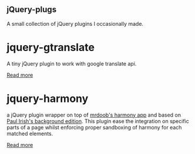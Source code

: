 jQuery-plugs
------------

A small collection of jQuery plugins I occasionally made.

# jquery-gtranslate
A tiny jQuery plugin to work with google translate api.

<a class="js-slide-to" href="//github.com/mklabs/jquery-plugs/tree/master/jquery-gtranslate">Read more</a>

# jquery-harmony
a jQuery plugin wrapper on top of [mrdoob's harmony app](http://mrdoob.com/projects/harmony/) and based on [Paul Irish's background edition](https://github.com/paulirish/harmony). This plugin ease the integration on specific parts of a page whilst enforcing  proper sandboxing of harmony for each matched elements.

<a class="js-slide-to" href="//github.com/mklabs/jquery-plugs/tree/master/jquery-harmony">Read more</a>


